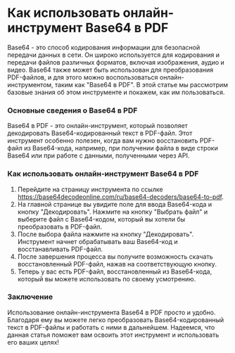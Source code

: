 Как использовать онлайн-инструмент Base64 в PDF
===============================================

Base64 - это способ кодирования информации для безопасной передачи данных в сети. Он широко используется для кодирования и передачи файлов различных форматов, включая изображения, аудио и видео. Base64 также может быть использован для преобразования PDF-файлов, и для этого можно воспользоваться онлайн-инструментом, таким как "Base64 в PDF". В этой статье мы рассмотрим базовые знания об этом инструменте и покажем, как им пользоваться.

### Основные сведения о Base64 в PDF

Base64 в PDF - это онлайн-инструмент, который позволяет декодировать Base64-кодированный текст в PDF-файл. Этот инструмент особенно полезен, когда вам нужно восстановить PDF-файл из Base64-кода, например, при получении файла в виде строки Base64 или при работе с данными, полученными через API.

### Как использовать онлайн-инструмент Base64 в PDF

1. Перейдите на страницу инструмента по ссылке <https://base64decodeonline.com/ru/base64-decoders/base64-to-pdf>.
2. На главной странице вы увидите поле для ввода Base64-кода и кнопку "Декодировать". Нажмите на кнопку "Выбрать файл" и выберите файл с Base64-кодом, который вы хотели бы преобразовать в PDF-файл.
3. После выбора файла нажмите на кнопку "Декодировать". Инструмент начнет обрабатывать ваш Base64-код и восстанавливать PDF-файл.
4. После завершения процесса вы получите возможность скачать восстановленный PDF-файл, нажав на соответствующую кнопку.
5. Теперь у вас есть PDF-файл, восстановленный из Base64-кода, который вы можете использовать по своему усмотрению.

### Заключение

Использование онлайн-инструмента Base64 в PDF просто и удобно. Благодаря ему вы можете легко преобразовать Base64-кодированный текст в PDF-файлы и работать с ними в дальнейшем. Надеемся, что данная статья поможет вам освоить этот инструмент и использовать его ваших целях!